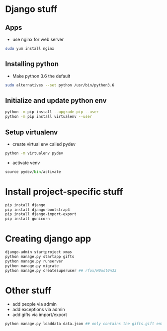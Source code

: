 # Django stuff

## Apps
* use nginx for web server
```bash
sudo yum install nginx
```
 
## Installing python
* Make python 3.6 the default
```bash
sudo alternatives --set python /usr/bin/python3.6
```
## Initialize and update python env
```bash
python -m pip install --upgrade-pip --user
python -m pip install virtualenv --user
```

## Setup virtualenv
* create virtual env called pydev
```bash
python -m virtualenv pydev
```
* activate venv
```python 
source pydev/bin/activate
```

# Install project-specific stuff
```bash
pip install django
pip install django-bootstrap4
pip install django-import-export
pip install gunicorn
```

# Creating django app
```bash
django-admin startproject xmas
python manage.py startapp gifts
python manage.py runserver
python manage.py migrate
python manage.py createsuperuser ## rfox/H0ust0n33
```

# Other stuff
* add people via admin
* add exceptions via admin
* add gifts via import/export
```bash
python manage.py loaddata data.json ## only contains the gifts.gift entries
```

